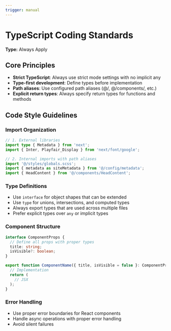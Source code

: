 ```yaml
---
trigger: manual
---
```


# TypeScript Coding Standards

**Type:** Always Apply

## Core Principles

- **Strict TypeScript**: Always use strict mode settings with no implicit any
- **Type-first development**: Define types before implementation
- **Path aliases**: Use configured path aliases (@/, @/components/, etc.)
- **Explicit return types**: Always specify return types for functions and methods

## Code Style Guidelines

### Import Organization

```typescript
// 1. External libraries
import type { Metadata } from 'next';
import { Inter, Playfair_Display } from 'next/font/google';

// 2. Internal imports with path aliases
import '@/styles/globals.scss';
import { metadata as siteMetadata } from '@/config/metadata';
import { HeadContent } from '@/components/HeadContent';
```

### Type Definitions

- Use `interface` for object shapes that can be extended
- Use `type` for unions, intersections, and computed types
- Always export types that are used across multiple files
- Prefer explicit types over `any` or implicit types

### Component Structure

```typescript
interface ComponentProps {
  // Define all props with proper types
  title: string;
  isVisible?: boolean;
}

export function ComponentName({ title, isVisible = false }: ComponentProps) {
  // Implementation
  return (
    // JSX
  );
}
```

### Error Handling

- Use proper error boundaries for React components
- Handle async operations with proper error handling
- Avoid silent failures
